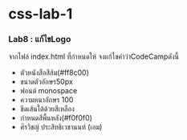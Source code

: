 # css-lab-1
### Lab8 : แก้ไขLogo
จากไฟล์ index.html ที่กำหนดให้ จงแก้ไขคำว่าCodeCampดังนี้
- ตัวหนังสือสีส้ม(#ff8c00)
- ขนาดตัวอักษร50px
- ฟอนต์ monospace
- ความหนาอักษร 100
- ขีดเส้นใต้ด้วยสีเหลือง
- กำหนดสีพื้นหลัง(#f0f0f0)
- ศิรวิชญ์ ประสิทธิเวชานนท์ (เอม)
